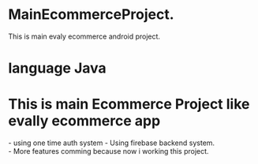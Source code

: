 # MainEcommerceProject.
This is main evaly ecommerce android project.
<h1> language Java</h1>
<h1>This is main Ecommerce Project like evally ecommerce app </h1>
- using one time auth system
- Using firebase backend system.</br>
- More features comming because now i working this project.

